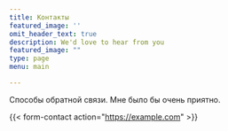 ```yaml
---
title: Контакты
featured_image: ''
omit_header_text: true
description: We'd love to hear from you
featured_image: ""
type: page
menu: main

---
```



Способы обратной связи. Мне было бы очень приятно.

{{< form-contact action="https://example.com"  >}}


